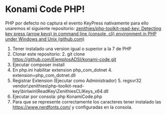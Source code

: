 # Konami Code PHP!
PHP por defecto no captura el evento KeyPress nativamente para ello usaremos el siguiente repositorio:
[zenithies/php-toolkit-read-key: Detecting key press (arrow keys) in command line (console, cli) environment in PHP under Windows and Unix (github.com)](https://github.com/zenithies/php-toolkit-read-key)

 1. Tener instalado una version igual o superior a la 7 de PHP
 2. Clonar este repositorio: 
	 2. git clone https://github.com/EjemplosADSI/konami-code.git
 3. Ejecutar composer install
 4. En php.ini habilitar extension php_com_dotnet
	 4. extension=php_com_dotnet.dll
 5. Registrar Extension (Ejecutar como Administrador)
	 5. regsvr32 vendor\zenithies\php-toolkit-read-key\bin\win\ReadKey\ZenithiesCLIKeys_x64.dll
 6. Ejecutar por consola: php KonamiCode.php
 7. Para que se represente correctamente los caracteres tener instalado las https://www.nerdfonts.com/ y configuradas en la consola.